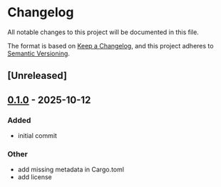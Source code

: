 # Changelog

All notable changes to this project will be documented in this file.

The format is based on [Keep a Changelog](https://keepachangelog.com/en/1.0.0/),
and this project adheres to [Semantic Versioning](https://semver.org/spec/v2.0.0.html).

## [Unreleased]

## [0.1.0](https://github.com/aguss787/symkeeper/releases/tag/v0.1.0) - 2025-10-12

### Added

- initial commit

### Other

- add missing metadata in Cargo.toml
- add license
